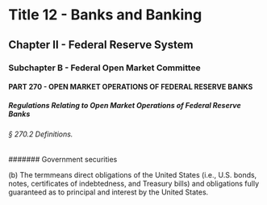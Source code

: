 
# Title 12 - Banks and Banking
## Chapter II - Federal Reserve System
### Subchapter B - Federal Open Market Committee
#### PART 270 - OPEN MARKET OPERATIONS OF FEDERAL RESERVE BANKS
##### Regulations Relating to Open Market Operations of Federal Reserve Banks
###### § 270.2 Definitions.
####### Government securities

(b) The termmeans direct obligations of the United States (i.e., U.S. bonds, notes, certificates of indebtedness, and Treasury bills) and obligations fully guaranteed as to principal and interest by the United States.
